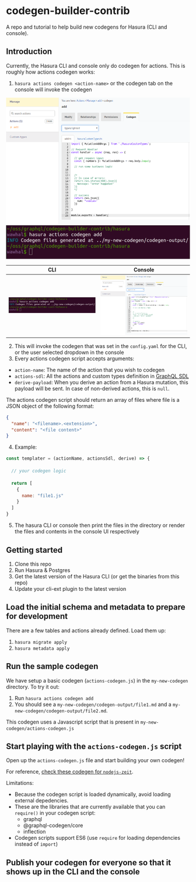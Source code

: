 # codegen-builder-contrib

A repo and tutorial to help build new codegens for Hasura (CLI and console).

## Introduction

Currently, the Hasura CLI and console only do codegen for actions. This is roughly how actions codegen works:

1. `hasura actions codegen <action-name>` or the codegen tab on the console will invoke the codegen

  <div
    style="display: flex; flex-direction: row; align-items: center; justify-content: space-around;"
  >
    <div>
      <img src="assets/codegen-tab.png">
    <div>
    <div>
      <img src="assets/codegen-cli.png">
    <div>
  </div>

  CLI                                     |  Console
  :--------------------------------------:|:------------------------------------------:
  ![cli-codegen](assets/codegen-cli.png)  |  ![console-codegen](assets/codegen-tab.png)

2. This will invoke the codegen that was set in the `config.yaml` for the CLI, or the user selected dropdown in the console
3. Every actions codegen script accepts arguments:
  - `action-name`: The name of the action that you wish to codegen
  - `actions-sdl`: All the actions and custom types definition in [GraphQL SDL](https://alligator.io/graphql/graphql-sdl/)
  - `derive-payload`: When you derive an action from a Hasura mutation, this payload will be sent. In case of non-derived actions, this is `null`.

  The actions codegen script should return an array of files where file is a JSON object of the following format:

  ```json
  {
    "name": "<filename>.<extension>",
    "content": "<file content>"
  }
  ```

4. Example:

  ```js
  const templater = (actionName, actionsSdl, derive) => {

    // your codegen logic

    return [
      {
        name: "file1.js"
      }
    ]
  }
  ```
5. The hasura CLI or console then print the files in the directory or render the files and contents in the console UI respectively

## Getting started

1. Clone this repo
2. Run Hasura & Postgres
3. Get the latest version of the Hasura CLI (or get the binaries from this repo)
4. Update your cli-ext plugin to the latest version

## Load the initial schema and metadata to prepare for development

There are a few tables and actions already defined. Load them up:
1. `hasura migrate apply`
2. `hasura metadata apply`

## Run the sample codegen

We have setup a basic codegen (`actions-codegen.js`) in the `my-new-codegen` directory. To try it out:

1. Run `hasura actions codegen add`
2. You should see a `my-new-codegen/codegen-output/file1.md` and a `my-new-codegen/codegen-output/file2.md`.

This codegen uses a Javascript script that is present in `my-new-codegen/actions-codegen.js`

## Start playing with the `actions-codegen.js` script

Open up the `actions-codegen.js` file and start building your own codegen!

For reference, [check these codegen for `nodejs-zeit`](https://github.com/wawhal/actions-codegen/blob/master/nodejs-zeit/codegen.js).

Limitations:
- Because the codegen script is loaded dynamically, avoid loading external depedencies.
- These are the libraries that are currently available that you can `require()` in your codegen script:
  - graphql
  - @graphql-codegen/core
  - inflection
- Codegen scripts support ES6 (use `require` for loading dependencies instead of `import`)

## Publish your codegen for everyone so that it shows up in the CLI and the console

